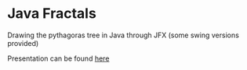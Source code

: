 # Java Fractals
Drawing the pythagoras tree in Java through JFX (some swing versions provided)

Presentation can be found [here](https://docs.google.com/presentation/d/1qIGoZMukmkMif4jQxKs8QAKzmy_jnpzB0Eld6vfLnfI/edit?usp=sharing)